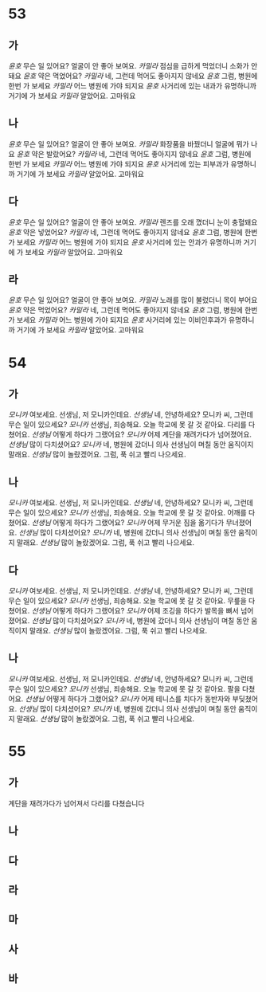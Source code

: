 # 53
## 가
*윤호* 무슨 일 있어요? 얼굴이 안 좋아 보여요.
*카밀라* 점심을 급하게 먹었더니 소화가 안 돼요
*윤호* 약은 먹었어요?
*카밀라* 네, 그런데 먹어도 좋아지지 않네요
*윤호* 그럼, 병원에 한번 가 보세요
*카밀라* 어느 병원에 가야 되지요
*윤호* 사거리에 있는 내과가 유명하니까 거기에 가 보세요
*카밀라* 알았어요. 고마워요
## 나
*윤호* 무슨 일 있어요? 얼굴이 안 좋아 보여요.
*카밀라* 화장품을 바꿨더니 얼굴에 뭐가 나요
*윤호* 약은 발랐어요?
*카밀라* 네, 그런데 먹어도 좋아지지 않네요
*윤호* 그럼, 병원에 한번 가 보세요
*카밀라* 어느 병원에 가야 되지요
*윤호* 사거리에 있는 피부과가 유명하니까 거기에 가 보세요
*카밀라* 알았어요. 고마워요
## 다
*윤호* 무슨 일 있어요? 얼굴이 안 좋아 보여요.
*카밀라* 렌즈를 오래 꼈더니 눈이 충혈돼요
*윤호* 약은 넣었어요?
*카밀라* 네, 그런데 먹어도 좋아지지 않네요
*윤호* 그럼, 병원에 한번 가 보세요
*카밀라* 어느 병원에 가야 되지요
*윤호* 사거리에 있는 안과가 유명하니까 거기에 가 보세요
*카밀라* 알았어요. 고마워요
## 라
*윤호* 무슨 일 있어요? 얼굴이 안 좋아 보여요.
*카밀라* 노래를 많이 불렀더니 목이 부어요
*윤호* 약은 먹었어요?
*카밀라* 네, 그런데 먹어도 좋아지지 않네요
*윤호* 그럼, 병원에 한번 가 보세요
*카밀라* 어느 병원에 가야 되지요
*윤호* 사거리에 있는 이비인후과가 유명하니까 거기에 가 보세요
*카밀라* 알았어요. 고마워요
# 54
## 가
*모니카* 여보세요. 선생님, 저 모니카인데요.
*선생님* 네, 안녕하세요? 모니카 씨, 그런데 무슨 일이 있으세요?
*모니카* 선생님, 죄송해요. 오늘 학교에 못 갈 것 같아요.  다리를 다쳤어요.
*선생님* 어떻게 하다가 그랬어요?
*모니카* 어제 계단을 재려가다가 넘어졌어요.
*선생님* 많이 다치셨어요?
*모니카* 네, 병원에 갔더니 의사 선생님이 며칠 동안 움직이지 말래요.
*선생님* 많이 놀랐겠어요. 그럼, 푹 쉬고 빨리 나으세요.
## 나
*모니카* 여보세요. 선생님, 저 모니카인데요.
*선생님* 네, 안녕하세요? 모니카 씨, 그런데 무슨 일이 있으세요?
*모니카* 선생님, 죄송해요. 오늘 학교에 못 갈 것 같아요.  어깨를 다쳤어요.
*선생님* 어떻게 하다가 그랬어요?
*모니카* 어제 무거운 짐을 옮기다가 무너졌어요.
*선생님* 많이 다치셨어요?
*모니카* 네, 병원에 갔더니 의사 선생님이 며칠 동안 움직이지 말래요.
*선생님* 많이 놀랐겠어요. 그럼, 푹 쉬고 빨리 나으세요.
## 다
*모니카* 여보세요. 선생님, 저 모니카인데요.
*선생님* 네, 안녕하세요? 모니카 씨, 그런데 무슨 일이 있으세요?
*모니카* 선생님, 죄송해요. 오늘 학교에 못 갈 것 같아요.  무릎을 다쳤어요.
*선생님* 어떻게 하다가 그랬어요?
*모니카* 어제 조깅을 하다가 발목을 뼈서 넘어졌어요.
*선생님* 많이 다치셨어요?
*모니카* 네, 병원에 갔더니 의사 선생님이 며칠 동안 움직이지 말래요.
*선생님* 많이 놀랐겠어요. 그럼, 푹 쉬고 빨리 나으세요.
## 나
*모니카* 여보세요. 선생님, 저 모니카인데요.
*선생님* 네, 안녕하세요? 모니카 씨, 그런데 무슨 일이 있으세요?
*모니카* 선생님, 죄송해요. 오늘 학교에 못 갈 것 같아요.  팔을 다쳤어요.
*선생님* 어떻게 하다가 그랬어요?
*모니카* 어제 테니스를 치다가 동반자와 부딪쳤어요.
*선생님* 많이 다치셨어요?
*모니카* 네, 병원에 갔더니 의사 선생님이 며칠 동안 움직이지 말래요.
*선생님* 많이 놀랐겠어요. 그럼, 푹 쉬고 빨리 나으세요.
# 55
## 가
계단을 재려가다가 넘어져서 다리를 다쳤습니다
## 나
## 다
## 라
## 마
## 사
## 바